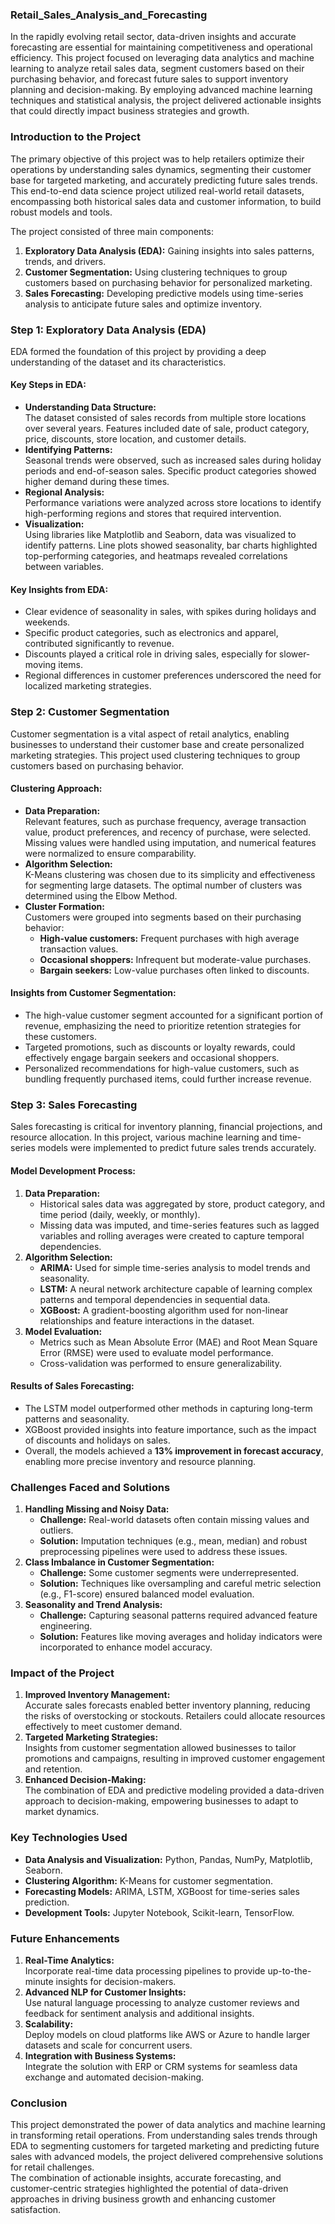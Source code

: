 ### **Retail_Sales_Analysis_and_Forecasting**

In the rapidly evolving retail sector, data-driven insights and accurate forecasting are essential for maintaining competitiveness and operational efficiency. This project focused on leveraging data analytics and machine learning to analyze retail sales data, segment customers based on their purchasing behavior, and forecast future sales to support inventory planning and decision-making. By employing advanced machine learning techniques and statistical analysis, the project delivered actionable insights that could directly impact business strategies and growth.  

### **Introduction to the Project**  
The primary objective of this project was to help retailers optimize their operations by understanding sales dynamics, segmenting their customer base for targeted marketing, and accurately predicting future sales trends. This end-to-end data science project utilized real-world retail datasets, encompassing both historical sales data and customer information, to build robust models and tools.  

The project consisted of three main components:  
1. **Exploratory Data Analysis (EDA):** Gaining insights into sales patterns, trends, and drivers.  
2. **Customer Segmentation:** Using clustering techniques to group customers based on purchasing behavior for personalized marketing.  
3. **Sales Forecasting:** Developing predictive models using time-series analysis to anticipate future sales and optimize inventory.  

### **Step 1: Exploratory Data Analysis (EDA)**  
EDA formed the foundation of this project by providing a deep understanding of the dataset and its characteristics.  

#### **Key Steps in EDA:**  
- **Understanding Data Structure:**  
   The dataset consisted of sales records from multiple store locations over several years. Features included date of sale, product category, price, discounts, store location, and customer details.  
- **Identifying Patterns:**  
   Seasonal trends were observed, such as increased sales during holiday periods and end-of-season sales. Specific product categories showed higher demand during these times.  
- **Regional Analysis:**  
   Performance variations were analyzed across store locations to identify high-performing regions and stores that required intervention.  
- **Visualization:**  
   Using libraries like Matplotlib and Seaborn, data was visualized to identify patterns. Line plots showed seasonality, bar charts highlighted top-performing categories, and heatmaps revealed correlations between variables.  

#### **Key Insights from EDA:**  
- Clear evidence of seasonality in sales, with spikes during holidays and weekends.  
- Specific product categories, such as electronics and apparel, contributed significantly to revenue.  
- Discounts played a critical role in driving sales, especially for slower-moving items.  
- Regional differences in customer preferences underscored the need for localized marketing strategies.  

### **Step 2: Customer Segmentation**  
Customer segmentation is a vital aspect of retail analytics, enabling businesses to understand their customer base and create personalized marketing strategies. This project used clustering techniques to group customers based on purchasing behavior.  

#### **Clustering Approach:**  
- **Data Preparation:**  
   Relevant features, such as purchase frequency, average transaction value, product preferences, and recency of purchase, were selected. Missing values were handled using imputation, and numerical features were normalized to ensure comparability.  
- **Algorithm Selection:**  
   K-Means clustering was chosen due to its simplicity and effectiveness for segmenting large datasets. The optimal number of clusters was determined using the Elbow Method.  
- **Cluster Formation:**  
   Customers were grouped into segments based on their purchasing behavior:  
   - **High-value customers:** Frequent purchases with high average transaction values.  
   - **Occasional shoppers:** Infrequent but moderate-value purchases.  
   - **Bargain seekers:** Low-value purchases often linked to discounts.  

#### **Insights from Customer Segmentation:**  
- The high-value customer segment accounted for a significant portion of revenue, emphasizing the need to prioritize retention strategies for these customers.  
- Targeted promotions, such as discounts or loyalty rewards, could effectively engage bargain seekers and occasional shoppers.  
- Personalized recommendations for high-value customers, such as bundling frequently purchased items, could further increase revenue.  

### **Step 3: Sales Forecasting**  
Sales forecasting is critical for inventory planning, financial projections, and resource allocation. In this project, various machine learning and time-series models were implemented to predict future sales trends accurately.  

#### **Model Development Process:**  
1. **Data Preparation:**  
   - Historical sales data was aggregated by store, product category, and time period (daily, weekly, or monthly).  
   - Missing data was imputed, and time-series features such as lagged variables and rolling averages were created to capture temporal dependencies.  
2. **Algorithm Selection:**  
   - **ARIMA:** Used for simple time-series analysis to model trends and seasonality.  
   - **LSTM:** A neural network architecture capable of learning complex patterns and temporal dependencies in sequential data.  
   - **XGBoost:** A gradient-boosting algorithm used for non-linear relationships and feature interactions in the dataset.  
3. **Model Evaluation:**  
   - Metrics such as Mean Absolute Error (MAE) and Root Mean Square Error (RMSE) were used to evaluate model performance.  
   - Cross-validation was performed to ensure generalizability.  

#### **Results of Sales Forecasting:**  
- The LSTM model outperformed other methods in capturing long-term patterns and seasonality.  
- XGBoost provided insights into feature importance, such as the impact of discounts and holidays on sales.  
- Overall, the models achieved a **13% improvement in forecast accuracy**, enabling more precise inventory and resource planning.  

### **Challenges Faced and Solutions**  
1. **Handling Missing and Noisy Data:**  
   - **Challenge:** Real-world datasets often contain missing values and outliers.  
   - **Solution:** Imputation techniques (e.g., mean, median) and robust preprocessing pipelines were used to address these issues.  
2. **Class Imbalance in Customer Segmentation:**  
   - **Challenge:** Some customer segments were underrepresented.  
   - **Solution:** Techniques like oversampling and careful metric selection (e.g., F1-score) ensured balanced model evaluation.  
3. **Seasonality and Trend Analysis:**  
   - **Challenge:** Capturing seasonal patterns required advanced feature engineering.  
   - **Solution:** Features like moving averages and holiday indicators were incorporated to enhance model accuracy.  

### **Impact of the Project**  
1. **Improved Inventory Management:**  
   Accurate sales forecasts enabled better inventory planning, reducing the risks of overstocking or stockouts. Retailers could allocate resources effectively to meet customer demand.  
2. **Targeted Marketing Strategies:**  
   Insights from customer segmentation allowed businesses to tailor promotions and campaigns, resulting in improved customer engagement and retention.  
3. **Enhanced Decision-Making:**  
   The combination of EDA and predictive modeling provided a data-driven approach to decision-making, empowering businesses to adapt to market dynamics.  

### **Key Technologies Used**  
- **Data Analysis and Visualization:** Python, Pandas, NumPy, Matplotlib, Seaborn.  
- **Clustering Algorithm:** K-Means for customer segmentation.  
- **Forecasting Models:** ARIMA, LSTM, XGBoost for time-series sales prediction.  
- **Development Tools:** Jupyter Notebook, Scikit-learn, TensorFlow.  

### **Future Enhancements**  
1. **Real-Time Analytics:**  
   Incorporate real-time data processing pipelines to provide up-to-the-minute insights for decision-makers.  
2. **Advanced NLP for Customer Insights:**  
   Use natural language processing to analyze customer reviews and feedback for sentiment analysis and additional insights.  
3. **Scalability:**  
   Deploy models on cloud platforms like AWS or Azure to handle larger datasets and scale for concurrent users.  
4. **Integration with Business Systems:**  
   Integrate the solution with ERP or CRM systems for seamless data exchange and automated decision-making.  

### **Conclusion**  
This project demonstrated the power of data analytics and machine learning in transforming retail operations. From understanding sales trends through EDA to segmenting customers for targeted marketing and predicting future sales with advanced models, the project delivered comprehensive solutions for retail challenges.  
The combination of actionable insights, accurate forecasting, and customer-centric strategies highlighted the potential of data-driven approaches in driving business growth and enhancing customer satisfaction.  
